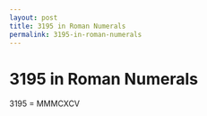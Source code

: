 ```yaml
---
layout: post
title: 3195 in Roman Numerals
permalink: 3195-in-roman-numerals
---
```


# 3195 in Roman Numerals

3195 = MMMCXCV
